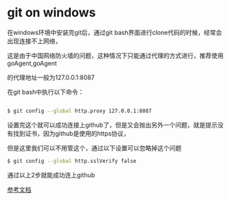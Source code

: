 # git on windows

在windows环境中安装完git后，通过git bash界面进行clone代码的时候，经常会出现连接不上网络，

这是由于中国网络防火墙的问题，这种情况下只能通过代理的方式进行，推荐使用goAgent,goAgent

的代理地址一般为127.0.0.1:8087

在git bash中执行以下命令：

``` bash

$ git config --global http.proxy 127.0.0.1:8087

```

设置完这个就可以成功连接上github了，但是又会抛出另外一个问题，就是提示没有找到证书，因为github是使用的https协议，

但是这里我们可以不用管这个，通过以下设置可以忽略掉这个问题

``` bash
$ git config --global http.sslVerify false

```

通过以上2步就能成功连上github

[参考文档](http://my.oschina.net/tearlight/blog/193913)

